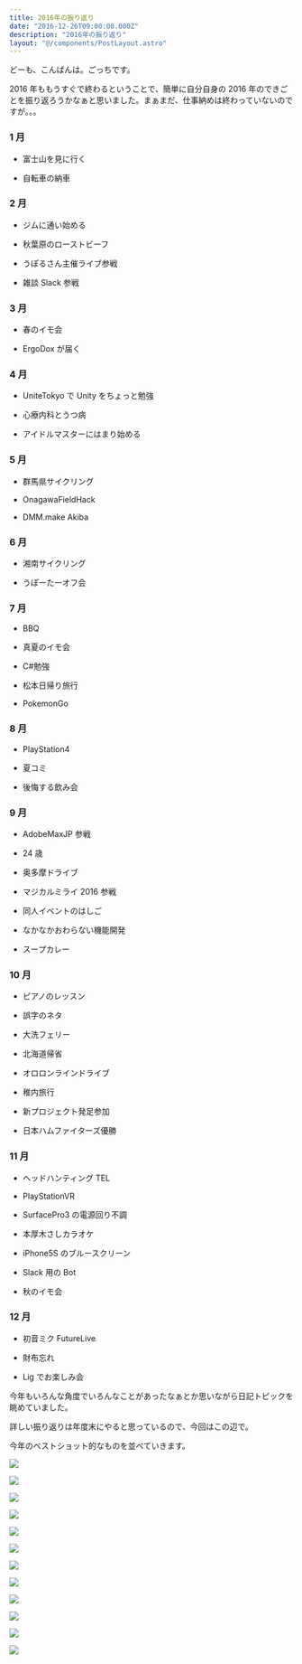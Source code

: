 ```yaml
---
title: 2016年の振り返り
date: "2016-12-26T09:00:00.000Z"
description: "2016年の振り返り"
layout: "@/components/PostLayout.astro"
---
```


どーも、こんばんは。ごっちです。

2016 年ももうすぐで終わるということで、簡単に自分自身の 2016 年のできごとを振り返ろうかなぁと思いました。まぁまだ、仕事納めは終わっていないのですが。。。

### 1 月

- 富士山を見に行く

- 自転車の納車

### 2 月

- ジムに通い始める

- 秋葉原のローストビーフ

- うぽるさん主催ライブ参戦

- 雑談 Slack 参戦

### 3 月

- 春のイモ会

- ErgoDox が届く

### 4 月

- UniteTokyo で Unity をちょっと勉強

- 心療内科とうつ病

- アイドルマスターにはまり始める

### 5 月

- 群馬県サイクリング

- OnagawaFieldHack

- DMM.make Akiba

### 6 月

- 湘南サイクリング

- うぽーたーオフ会

### 7 月

- BBQ

- 真夏のイモ会

- C#勉強

- 松本日帰り旅行

- PokemonGo

### 8 月

- PlayStation4

- 夏コミ

- 後悔する飲み会

### 9 月

- AdobeMaxJP 参戦

- 24 歳

- 奥多摩ドライブ

- マジカルミライ 2016 参戦

- 同人イベントのはしご

- なかなかおわらない機能開発

- スープカレー

### 10 月

- ピアノのレッスン

- 誤字のネタ

- 大洗フェリー

- 北海道帰省

- オロロンラインドライブ

- 稚内旅行

- 新プロジェクト発足参加

- 日本ハムファイターズ優勝

### 11 月

- ヘッドハンティング TEL

- PlayStationVR

- SurfacePro3 の電源回り不調

- 本厚木さしカラオケ

- iPhone5S のブルースクリーン

- Slack 用の Bot

- 秋のイモ会

### 12 月

- 初音ミク FutureLive

- 財布忘れ

- Lig でお楽しみ会

今年もいろんな角度でいろんなことがあったなぁとか思いながら日記トピックを眺めていました。

詳しい振り返りは年度末にやると思っているので、今回はこの辺で。

今年のベストショット的なものを並べていきます。

![](https://cdn-images-1.medium.com/max/6528/0*FLbMXx_efBt2eQIK.jpg)

![](https://cdn-images-1.medium.com/max/6528/0*pQ7Iv3Ha_lLkCmlY.jpg)

![](https://cdn-images-1.medium.com/max/6528/0*HSZp06susTq_TfoZ.jpg)

![](https://cdn-images-1.medium.com/max/8000/0*gk6xxa7GzobLmi-P.jpg)

![](https://cdn-images-1.medium.com/max/8000/0*z31q958Ani9nincV.jpg)

![](https://cdn-images-1.medium.com/max/8000/0*E5TvmdTsgoGObcrt.jpg)

![](https://cdn-images-1.medium.com/max/8000/0*AQaQYY4bfuPgal0Q.jpg)

![](https://cdn-images-1.medium.com/max/8064/0*fyxXNtYe8-s9QqiR.jpg)

![](https://cdn-images-1.medium.com/max/8000/0*end19sWhYNuHCe5Q.jpg)

![](https://cdn-images-1.medium.com/max/8000/0*WX-qZ0cOIMjZQ-zE.jpg)

![](https://cdn-images-1.medium.com/max/6528/0*xvo7Quqzw7W-EQUV.jpg)

![](https://cdn-images-1.medium.com/max/9968/0*klwywotEVWv--m_-.jpg)
